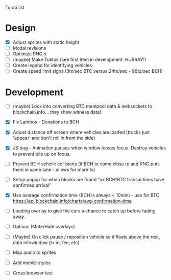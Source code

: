 To do list

Design
===

- [X] Adjust sprites with static height
- [ ] Modal revisions
- [ ] Optimize PNG's
- [ ] (maybe) Make Tuktuk (see first item in development. HURRAY!)
- [ ] Create legend for identifying vehicles
- [ ] Create speed limit signs (3tx/sec BTC versus 24tx/sec - 96tx/sec BCH)

Development 
===

- [ ] (maybe) Look into converting BTC mempool data & websockets to blockchain.info... they show witness data!
- [X] Fix Lambos - Donations to BCH
- [X] Adjust distance off screen where vehicles are loaded (trucks just 'appear' and don't roll in from the side)
- [X] JS bug - Animation pauses when window looses focus. Destroy vehicles to prevent pile up on focus.
- [ ] Prevent BCH vehicle collisions (if BCH tx come close to and RNG puts them in same lane - allows for more tx)
- [ ] Setup popup for when blocks are found "xx BCH/BTC transactions have confirmed arrival"
- [X] Use average confirmation time (BCH is always < 10min) - use for BTC https://api.blockchain.info/charts/avg-confirmation-time
- [ ] Loading overlay to give the cars a chance to catch up before fading away. 
- [ ] Options (Mute/Hide overlays)
- [ ] (Maybe) On click pause / reposition vehicle so it floats above the rest, data infowindow (tx id, fee, etc)
- [ ] Map audio to sprites
- [ ] Add mobile styles
- [ ] Cross browser test


